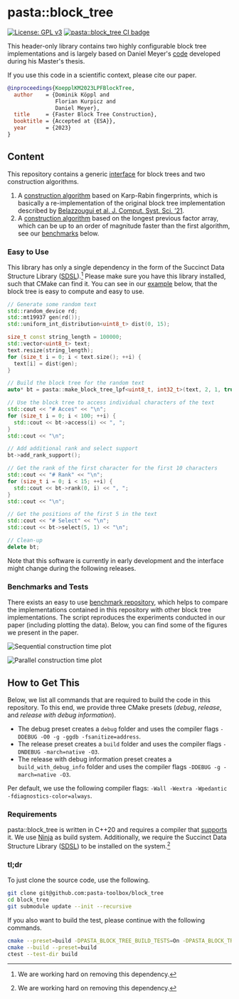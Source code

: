 # pasta::block_tree

[![License: GPL v3](https://img.shields.io/badge/License-GPLv3-blue.svg)](https://www.gnu.org/licenses/gpl-3.0)
[![pasta::block_tree CI badge](https://github.com/pasta-toolbox/block_tree/actions/workflows/ctest.yml/badge.svg)](https://github.com/pasta-toolbox/block_tree/actions/workflows/ctest.yml)

This header-only library contains two highly configurable block tree implementations and is largely based on Daniel Meyer's [code](https://github.com/uqdwq/block_tree) developed during his Master's thesis.

If you use this code in a scientific context, please cite our paper.
```bibtex
@inproceedings{KoepplKM2023LPFBlockTree,
  author    = {Dominik Köppl and
               Florian Kurpicz and
               Daniel Meyer},
  title     = {Faster Block Tree Construction},
  booktitle = {Accepted at {ESA}},
  year      = {2023}
}
```

## Content
This repository contains a generic [interface](include/pasta/block_tree/block_tree.hpp) for block trees and two construction algorithms.
1. A [construction algorithm](include/pasta/block_tree/construction/block_tree_fp.hpp) based on Karp-Rabin fingerprints, which is basically a re-implementation of the original block tree implementation described by [Belazzougui et al. J. Comput. Syst. Sci. ’21](https://doi.org/10.1016/j.jcss.2020.11.002).
2. A [construction algorithm](include/pasta/block_tree/construction/block_tree_lpf.hpp) based on the longest previous factor array, which can be up to an order of magnitude faster than the first algorithm, see our [benchmarks](#markdown-header-benchmarks-and-tests-title) below.

### Easy to Use

This library has only a single dependency in the form of the Succinct Data Structure Library ([SDSL](https://github.com/simongog/sdsl-lite)).[^removeSDSL]
Please make sure you have this library installed, such that CMake can find it.
You can see in our [example](examples/block_tree_construction.cpp) below, that the block tree is easy to compute and easy to use.

```cpp
// Generate some random text
std::random_device rd;
std::mt19937 gen(rd());
std::uniform_int_distribution<uint8_t> dist(0, 15);

size_t const string_length = 100000;
std::vector<uint8_t> text; 
text.resize(string_length);
for (size_t i = 0; i < text.size(); ++i) {
  text[i] = dist(gen);
}

// Build the block tree for the random text
auto* bt = pasta::make_block_tree_lpf<uint8_t, int32_t>(text, 2, 1, true);

// Use the block tree to access individual characters of the text
std::cout << "# Acces" << "\n";
for (size_t i = 0; i < 100; ++i) {
  std::cout << bt->access(i) << ", ";
}
std::cout << "\n";

// Add additional rank and select support
bt->add_rank_support();

// Get the rank of the first character for the first 10 characters
std::cout << "# Rank" << "\n";
for (size_t i = 0; i < 15; ++i) {
  std::cout << bt->rank(0, i) << ", ";
}
std::cout << "\n";

// Get the positions of the first 5 in the text
std::cout << "# Select" << "\n";
std::cout << bt->select(5, 1) << "\n";

// Clean-up
delete bt;
```

Note that this software is currently in early development and the interface might change during the following releases.

### Benchmarks and Tests
There exists an easy to use [benchmark repository][], which helps to compare the implementations contained in this repository with other block tree implementations.
The script reproduces the experiments conducted in our paper (including plotting the data).
Below, you can find some of the figures we present in the paper.

![Sequential construction time plot](https://raw.githubusercontent.com/pasta-toolbox/block_tree/main/docs/images/construction_time_repetitive_wo_rank_select_v0.1.0.png)

![Parallel construction time plot](https://raw.githubusercontent.com/pasta-toolbox/block_tree/main/docs/images/parallel_construction_time_repetitive_wo_rank_select_v0.1.0.png)

[benchmark repository]: https://github.com/pasta-toolbox/block_tree_experiments

## How to Get This
Below, we list all commands that are required to build the code in this repository.
To this end, we provide three CMake presets (_debug_, _release_, and _release with debug information_).

- The debug preset creates a `debug` folder and uses the compiler flags `-DDEBUG -O0 -g -ggdb -fsanitize=address`.
- The release preset creates a `build` folder and uses the compiler flags `-DNDEBUG -march=native -O3`.
- The release with debug information preset creates a `build_with_debug_info` folder and uses the compiler flags `-DDEBUG -g -march=native -O3`.

Per default, we use the following compiler flags: `-Wall -Wextra -Wpedantic -fdiagnostics-color=always`.

### Requirements
pasta::block_tree is written in C++20 and requires a compiler that [supports][] it.
We use [Ninja][] as build system.
Additionally, we require the Succinct Data Structure Library ([SDSL](https://github.com/simongog/sdsl-lite)) to be installed on the system.[^removeSDSL]

[supports]: https://en.cppreference.com/w/cpp/compiler_support
[Ninja]: https://ninja-build.org/

### tl;dr
To just clone the source code, use the following.
```bash
git clone git@github.com:pasta-toolbox/block_tree
cd block_tree
git submodule update --init --recursive
```
If you also want to build the test, please continue with the following commands.
```bash
cmake --preset=build -DPASTA_BLOCK_TREE_BUILD_TESTS=On -DPASTA_BLOCK_TREE_BUILD_EXAMPLES=On
cmake --build --preset=build
ctest --test-dir build
```

[^removeSDSL]: We are working hard on removing this dependency.